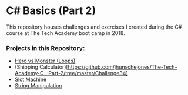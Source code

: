 # C# Basics (Part 2)
This repository houses challenges and exercises I created during the C# course at The Tech Academy boot camp in 2018.

### Projects in this Repository: 
* [Hero vs Monster (Loops)](https://github.com/jhunschejones/The-Tech-Academy-C--Part-2/tree/master/CS-ASP_027)
* (Shipping Calculator)[https://github.com/jhunschejones/The-Tech-Academy-C--Part-2/tree/master/Challenge34]
* [Slot Machine](https://github.com/jhunschejones/The-Tech-Academy-C--Part-2/tree/master/SlotMachine)
* [String Manipulation](https://github.com/jhunschejones/The-Tech-Academy-C--Part-2/tree/master/ChallengePhunWithStrings)
